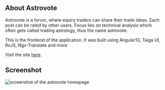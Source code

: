 ## About Astrovote
Astrovote is a forum, where equiry traders can share their trade ideas. Each post can be rated by other users. Focus lies on technical analysis which often gets called trading astrology, thus the name astrovote.

This is the frontend of the application. It was built using Angular13, Taiga UI, RxJS, Ngx-Translate and more

Visit the site [here](https://astrovote.com).

## Screenshot

<img src="https://maximhuesler.com/astrovote-home.png" alt="screenshot of the astrovote homepage">
